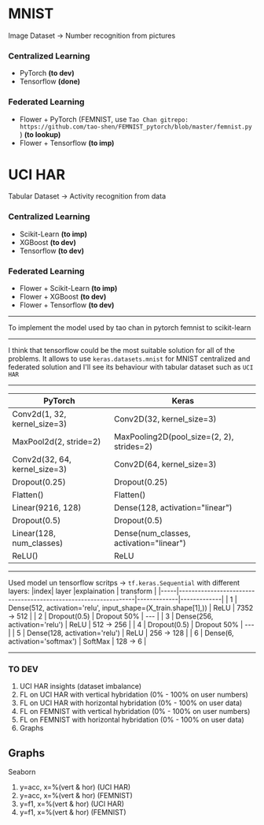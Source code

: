 # MNIST
Image Dataset -> Number recognition from pictures 

### Centralized Learning 
- PyTorch **(to dev)**
- Tensorflow **(done)**

### Federated Learning 
- Flower + PyTorch (FEMNIST, use `Tao Chan gitrepo: https://github.com/tao-shen/FEMNIST_pytorch/blob/master/femnist.py` ) **(to lookup)**
- Flower + Tensorflow **(to imp)**


# UCI HAR
Tabular Dataset -> Activity recognition from data

### Centralized Learning 
- Scikit-Learn **(to imp)**
- XGBoost **(to dev)**
- Tensorflow **(to dev)**

### Federated Learning
- Flower + Scikit-Learn **(to imp)**
- Flower + XGBoost **(to dev)**
- Flower + Tensorflow **(to dev)**

---

To implement the model used by tao chan in pytorch femnist to scikit-learn

--- 

I think that tensorflow could be the most suitable solution for all of the problems. It allows to use `keras.datasets.mnist` for MNIST centralized and federated solution and I'll see its behaviour with tabular dataset such as `UCI HAR`

---

| PyTorch                           | Keras                                          |
|-----------------------------------|------------------------------------------------|
|  Conv2d(1, 32, kernel_size=3)     |  Conv2D(32, kernel_size=3)                     |
|  MaxPool2d(2, stride=2)           |  MaxPooling2D(pool_size=(2, 2), strides=2)     |
|  Conv2d(32, 64, kernel_size=3)    |  Conv2D(64, kernel_size=3)                     |
|  Dropout(0.25)                    |  Dropout(0.25)                                 |
|  Flatten()                        |  Flatten()                                     |
|  Linear(9216, 128)                |  Dense(128, activation="linear")               |
|  Dropout(0.5)                     |  Dropout(0.5)                                  |
|  Linear(128, num_classes)         |  Dense(num_classes, activation="linear")       |
|  ReLU()                           |  ReLU                                          |

---

Used model un tensorflow scritps
 -> `tf.keras.Sequential` with different layers:
|index| layer                                                          |explaination | transform   |
|-----|----------------------------------------------------------------|-------------|-------------|
| 1   | Dense(512, activation='relu', input_shape=(X_train.shape[1],)) | ReLU        | 7352 -> 512 |
| 2   | Dropout(0.5)                                                   | Dropout 50% | ---         |
| 3   | Dense(256, activation='relu')                                  | ReLU        | 512 -> 256  |
| 4   | Dropout(0.5)                                                   | Dropout 50% | ---         |
| 5   | Dense(128, activation='relu')                                  | ReLU        | 256 -> 128  |
| 6   | Dense(6, activation='softmax')                                 | SoftMax     | 128 -> 6    |

---

### TO DEV
1. UCI HAR insights (dataset imbalance)
2. FL on UCI HAR with vertical hybridation (0% - 100% on user numbers)
3. FL on UCI HAR with horizontal hybridation (0% - 100% on user data)
4. FL on FEMNIST with vertical hybridation (0% - 100% on user numbers)
5. FL on FEMNIST with horizontal hybridation (0% - 100% on user data)
6. Graphs

## Graphs
Seaborn
1. y=acc, x=%(vert & hor) (UCI HAR)
2. y=acc, x=%(vert & hor) (FEMNIST)
3. y=f1, x=%(vert & hor) (UCI HAR)
4. y=f1, x=%(vert & hor) (FEMNIST)